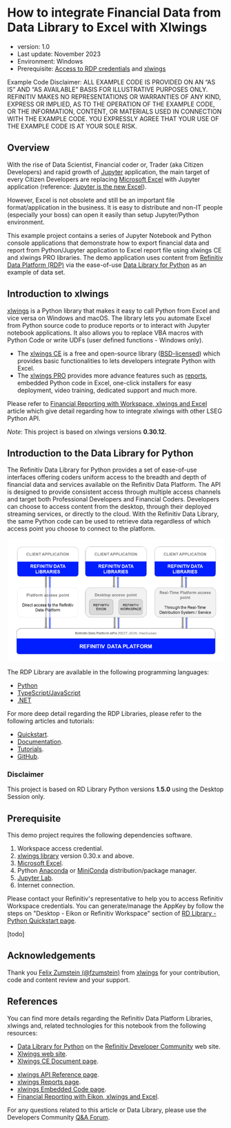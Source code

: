 # How to integrate Financial Data from Data Library to Excel with Xlwings
- version: 1.0
- Last update: November 2023
- Environment: Windows
- Prerequisite: [Access to RDP credentials](#prerequisite) and [xlwings](https://www.xlwings.org)

Example Code Disclaimer:
ALL EXAMPLE CODE IS PROVIDED ON AN “AS IS” AND “AS AVAILABLE” BASIS FOR ILLUSTRATIVE PURPOSES ONLY. REFINITIV MAKES NO REPRESENTATIONS OR WARRANTIES OF ANY KIND, EXPRESS OR IMPLIED, AS TO THE OPERATION OF THE EXAMPLE CODE, OR THE INFORMATION, CONTENT, OR MATERIALS USED IN CONNECTION WITH THE EXAMPLE CODE. YOU EXPRESSLY AGREE THAT YOUR USE OF THE EXAMPLE CODE IS AT YOUR SOLE RISK.

## <a id="overview"></a>Overview

With the rise of Data Scientist, Financial coder or, Trader (aka Citizen Developers) and rapid growth of [Jupyter](https://jupyter.org/) application, the main target of every Citizen Developers are replacing [Microsoft Excel](https://www.microsoft.com/en-us/microsoft-365/excel) with Jupyter application (reference: [Jupyter is the new Excel](https://towardsdatascience.com/jupyter-is-the-new-excel-a7a22f2fc13a)). 

However, Excel is not obsolete and still be an important file format/application in the business. It is easy to distribute and non-IT people (especially your boss) can open it easily than setup Jupyter/Python environment. 

This example project contains a series of Jupyter Notebook and Python console applications that demonstrate how to export financial data and report from Python/Jupyter application to Excel report file using xlwings CE and xlwings PRO libraries. The demo application uses content from [Refinitiv Data Platform (RDP)](https://developers.refinitiv.com/en/api-catalog/refinitiv-data-platform/refinitiv-data-platform-apis) via the ease-of-use [Data Library for Python](https://developers.lseg.com/en/api-catalog/refinitiv-data-platform/refinitiv-data-library-for-python) as an example of data set.

## <a id="xlwings"></a>Introduction to xlwings

[xlwings](https://www.xlwings.org) is a Python library that makes it easy to call Python from Excel and vice versa on Windows and macOS. The library lets you automate Excel from Python source code to produce reports or to interact with Jupyter notebook applications. It also allows you to replace VBA macros with Python Code or write UDFs (user defined functions - Windows only).
* The [xlwings CE](https://docs.xlwings.org/en/stable) is a free and open-source library ([BSD-licensed](https://opensource.org/licenses/BSD-3-Clause)) which provides basic functionalities to lets developers integrate Python with Excel. 
* The [xlwings PRO](https://docs.xlwings.org/en/latest/pro/license_key.html) provides more advance features such as [reports](https://www.xlwings.org/reporting), embedded Python code in Excel, one-click installers for easy deployment, video training, dedicated support and much more. 

Please refer to [Financial Reporting with Workspace, xlwings and Excel](https://developers.lseg.com/en/article-catalog/article/financial-reporting-with-eikon-and-excel) article which give detail regarding how to integrate xlwings with other LSEG Python API.

*Note*:
This project is based on xlwings versions **0.30.12**.

## <a id="rdp_lib"></a>Introduction to the Data Library for Python

The Refinitiv Data Library for Python provides a set of ease-of-use interfaces offering coders uniform access to the breadth and depth of financial data and services available on the Refinitiv Data Platform. The API is designed to provide consistent access through multiple access channels and target both Professional Developers and Financial Coders. Developers can choose to access content from the desktop, through their deployed streaming services, or directly to the cloud. With the Refinitiv Data Library, the same Python code can be used to retrieve data regardless of which access point you choose to connect to the platform.

![Figure-1](images/rdlib_image.png "Data Library Diagram") 

The RDP Library are available in the following programming languages:
- [Python](https://developers.lseg.com/en/api-catalog/refinitiv-data-platform/refinitiv-data-library-for-python)
- [TypeScript/JavaScript](https://developers.lseg.com/en/api-catalog/refinitiv-data-platform/refinitiv-data-library-for-typescript)
- [.NET](https://developers.lseg.com/en/api-catalog/refinitiv-data-platform/refinitiv-data-library-for--net)

For more deep detail regarding the RDP Libraries, please refer to the following articles and tutorials:
- [Quickstart](https://developers.lseg.com/en/api-catalog/refinitiv-data-platform/refinitiv-data-library-for-python/quick-start).
- [Documentation](https://developers.lseg.com/en/api-catalog/refinitiv-data-platform/refinitiv-data-library-for-python/documentation).
- [Tutorials](https://developers.lseg.com/en/api-catalog/refinitiv-data-platform/refinitiv-data-library-for-python/tutorials).
- [GitHub](https://github.com/LSEG-API-Samples/Example.DataLibrary.Python).

### Disclaimer

This project is based on RD Library Python versions **1.5.0** using the Desktop Session only.

## <a id="prerequisite"></a>Prerequisite
This demo project requires the following dependencies software.
1. Workspace access credential.
2. [xlwings library](https://www.xlwings.org/) version 0.30.x and above.
3. [Microsoft Excel](https://www.microsoft.com/en-us/microsoft-365/excel).
4. Python [Anaconda](https://www.anaconda.com/distribution/) or [MiniConda](https://docs.conda.io/en/latest/miniconda.html) distribution/package manager.
5. [Jupyter Lab](https://jupyter.org/).
6. Internet connection.

Please contact your Refinitiv's representative to help you to access Refinitiv Workspace credentials. You can generate/manage the AppKey by follow the steps on "Desktop - Eikon or Refinitiv Workspace" section of [RD Library - Python Quickstart page](https://developers.lseg.com/en/api-catalog/refinitiv-data-platform/refinitiv-data-library-for-python/quick-start).

[todo]

<!-- ACKNOWLEDGEMENTS -->
## <a id="acknowledgements"></a>Acknowledgements

Thank you [Felix Zumstein (@fzumstein)](https://github.com/fzumstein) from [xlwings](https://www.xlwings.org/) for your contribution, code and content review and your support.

## <a id="references"></a>References

You can find more details regarding the Refinitiv Data Platform Libraries, xlwings and, related technologies for this notebook from the following resources:
* [Data Library for Python](https://developers.lseg.com/en/api-catalog/refinitiv-data-platform/refinitiv-data-library-for-python) on the [Refinitiv Developer Community](https://developers.refinitiv.com/) web site.
* [Xlwings web site](https://www.xlwings.org/).
* [Xlwings CE Document page](https://docs.xlwings.org/en/stable/).
<!--* [xlwings PRO page](https://www.xlwings.org/pro).
* [xlwings PRO Document page](https://docs.xlwings.org/en/stable/pro.html).-->
* [xlwings API Reference page](https://docs.xlwings.org/en/stable/api.html).
* [xlwings Reports page](https://www.xlwings.org/reporting).
* [xlwings Embedded Code page](https://docs.xlwings.org/en/stable/deployment.html#embedded-code).
* [Financial Reporting with Eikon, xlwings and Excel](https://developers.lseg.com/en/article-catalog/article/financial-reporting-with-eikon-and-excel).


For any questions related to this article or Data Library, please use the Developers Community [Q&A Forum](https://community.developers.refinitiv.com/).
